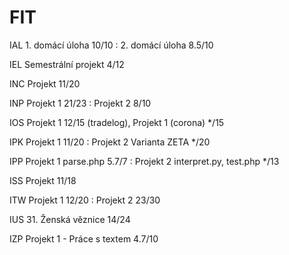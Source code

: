 # FIT

IAL   1. domácí úloha 10/10 : 2. domácí úloha 8.5/10

IEL   Semestrální projekt 4/12

INC   Projekt 11/20

INP   Projekt 1 21/23 : Projekt 2 8/10

IOS   Projekt 1 12/15 (tradelog), Projekt 1 (corona) */15 

IPK   Projekt 1 11/20 : Projekt 2 Varianta ZETA */20

IPP   Projekt 1 parse.php 5.7/7 : Projekt 2 interpret.py, test.php */13 

ISS   Projekt 11/18

ITW   Projekt 1 12/20 : Projekt 2 23/30

IUS   31. Ženská věznice 14/24

IZP   Projekt 1 - Práce s textem 4.7/10
